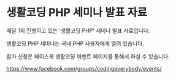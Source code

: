 생활코딩 PHP 세미나 발표 자료
=============================

매달 1회 진행하고 있는 '생활코딩 PHP' 세미나 발표 자료입니다.

생활코딩 PHP 세미나는 국내 PHP 사용자에게 열려 있습니다.

참가 신청은 페이스북 생활코딩 이벤트 페이지를 통해서 하실 수 있습니다.

https://www.facebook.com/groups/codingeverybody/events/

